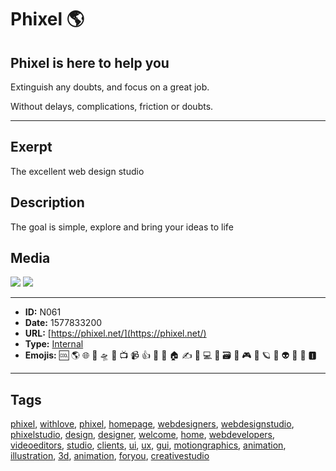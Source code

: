 # Phixel 🌎
## Phixel is here to help you
Extinguish any doubts, and focus on a great job.

Without delays, complications, friction or doubts.


------------
## Exerpt
The excellent web design studio
## Description
The goal is simple, explore and bring your ideas to life
## Media
<img src="media/development-loop.mp4">
<img src="media/we-are-phixel-celcius-development.mp4">

------------
- **ID:** N061
- **Date:** 1577833200
- **URL:** [https://phixel.net/](https://phixel.net/)
- **Type:** [Internal](#Internal)
- **Emojis:** 🆒 🌎 🌐 🎨 🛸 📼 📺 📹 👍 🔗 📝 🏠 ✍️ 👨 💻 👑 🗃 👾 🎮 📲 🪐 🌟 👽 🚀 🌌 🅸

------------
## Tags
[phixel](#phixel), [withlove](#withlove), [phixel](#phixel), [homepage](#homepage), [webdesigners](#webdesigners), [webdesignstudio](#webdesignstudio), [phixelstudio](#phixelstudio), [design](#design), [designer](#designer), [welcome](#welcome), [home](#home), [webdevelopers](#webdevelopers), [videoeditors](#videoeditors), [studio](#studio), [clients](#clients), [ui](#ui), [ux](#ux), [gui](#gui), [motiongraphics](#motiongraphics), [animation](#animation), [illustration](#illustration), [3d](#3d), [animation](#animation), [foryou](#foryou), [creativestudio](#creativestudio)

